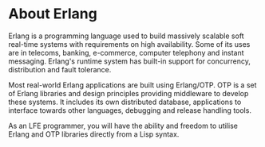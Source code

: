 # About Erlang

Erlang is a programming language used to build massively scalable soft real-time systems with requirements on high availability. Some of its uses are in telecoms, banking, e-commerce, computer telephony and instant messaging. Erlang's runtime system has built-in support for concurrency, distribution and fault tolerance.

Most real-world Erlang applications are built using Erlang/OTP. OTP is a set of Erlang libraries and design principles providing middleware to develop these systems. It includes its own distributed database, applications to interface towards other languages, debugging and release handling tools.

As an LFE programmer, you will have the ability and freedom to utilise Erlang and OTP libraries directly from a Lisp syntax.
